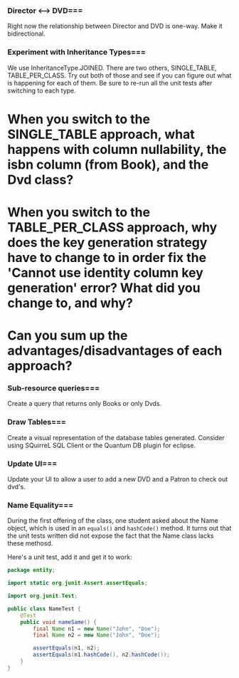 ### Director <--> DVD===
Right now the relationship between Director and DVD is one-way. Make it bidirectional.

### Experiment with Inheritance Types===
We use InheritanceType.JOINED. There are two others, SINGLE_TABLE, TABLE_PER_CLASS. Try out both of those and see if you can figure out what is happening for each of them.  Be sure to re-run all the unit tests after switching to each type.

# When you switch to the SINGLE_TABLE approach, what happens with column nullability, the isbn column (from Book), and the Dvd class?
# When you switch to the TABLE_PER_CLASS approach, why does the key generation strategy have to change to in order fix the 'Cannot use identity column key generation' error?  What did you change to, and why?
# Can you sum up the advantages/disadvantages of each approach?   


### Sub-resource queries===
Create a query that returns only Books or only Dvds.

### Draw Tables===
Create a visual representation of the database tables generated. Consider using SQuirreL SQL Client or the Quantum DB plugin for eclipse.

### Update UI===
Update your UI to allow a user to add a new DVD and a Patron to check out dvd's.

### Name Equality===
During the first offering of the class, one student asked about the Name object, which is used in an ```equals()``` and ```hashCode()``` method. It turns out that the unit tests written did not expose the fact that the Name class lacks these methosd.

Here's a unit test, add it and get it to work:
```java
package entity;

import static org.junit.Assert.assertEquals;

import org.junit.Test;

public class NameTest {
    @Test
    public void nameSame() {
        final Name n1 = new Name("John", "Doe");
        final Name n2 = new Name("John", "Doe");

        assertEquals(n1, n2);
        assertEquals(n1.hashCode(), n2.hashCode());
    }
}
```
